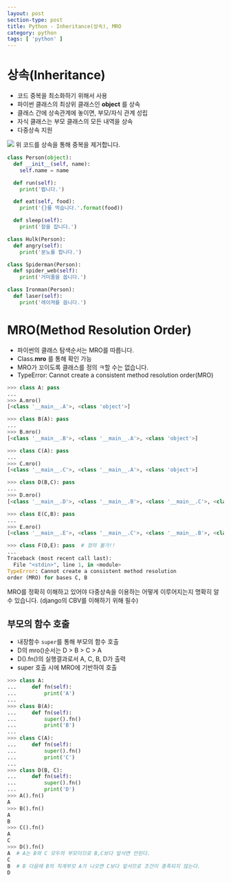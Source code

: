 ```yaml
---
layout: post
section-type: post
title: Python - Inheritance(상속), MRO
category: python
tags: [ 'python' ]
---
```


# 상속(Inheritance)

- 코드 중복을 최소화하기 위해서 사용
- 파이썬 클래스의 최상위 클래스인  **object** 를 상속
- 클래스 간에 상속관계에 놓이면, 부모/자식 관계 성립
- 자식 클래스는 부모 클래스의 모든 내역을 상속
- 다중상속 지원

![]({{site.url}}/img/post/python/inheritance.png)
위 코드를 상속을 통해 중복을 제거합니다.

```python
class Person(object):
  def __init__(self, name):
    self.name = name

  def run(self):
    print('뜁니다.')

  def eat(self, food):
    print('{}를 먹습니다.'.format(food))

  def sleep(self):
    print('잠을 잡니다.')

class Hulk(Person):
  def angry(self):
    print('분노를 합니다.')

class Spiderman(Person):
  def spider_web(self):
    print('거미줄을 쏩니다.')

class Ironman(Person):
  def laser(self):
    print('레이져를 쏩니다.')
```

# MRO(Method Resolution Order)

- 파이썬의 클래스 탐색순서는 MRO를 따릅니다.
 - Class.**mro** 를 통해 확인 가능
- MRO가 꼬이도록 클래스를 정의 ㅋ할 수는 없습니다.
 - TypeError: Cannot create a consistent method resolution order(MRO)

```Python
>>> class A: pass
...
>>> A.mro()
[<class '__main__.A'>, <class 'object'>]

>>> class B(A): pass
...
>>> B.mro()
[<class '__main__.B'>, <class '__main__.A'>, <class 'object'>]

>>> class C(A): pass
...
>>> C.mro()
[<class '__main__.C'>, <class '__main__.A'>, <class 'object'>]

>>> class D(B,C): pass
...
>>> D.mro()
[<class '__main__.D'>, <class '__main__.B'>, <class '__main__.C'>, <class '__main__.A'>, <class 'object'>]

>>> class E(C,B): pass
...
>>> E.mro()
[<class '__main__.E'>, <class '__main__.C'>, <class '__main__.B'>, <class '__main__.A'>, <class 'object'>]

>>> class F(D,E): pass  # 정의 불가!!
...
Traceback (most recent call last):
  File "<stdin>", line 1, in <module>
TypeError: Cannot create a consistent method resolution
order (MRO) for bases C, B
```

MRO를 정확히 이해하고 있어야 다중상속을 이용하는 어떻게 이루어지는지 명확히 알 수 있습니다.
(django의 CBV를 이해하기 위해 필수)

## 부모의 함수 호출

- 내장함수 `super`를 통해 부모의 함수 호출
 - D의 mro()순서는 D > B > C > A
 - D().fn()의 실행결과로서 A, C, B, D가 출력
- super 호출 시에 MRO에 기반하여 호출

```Python
>>> class A:
...     def fn(self):
...         print('A')
...
>>> class B(A):
...     def fn(self):
...         super().fn()
...         print('B')
...
>>> class C(A):
...     def fn(self):
...         super().fn()
...         print('C')
...
>>> class D(B, C):
...     def fn(self):
...         super().fn()
...         print('D')
>>> A().fn()
A
>>> B().fn()
A
B
>>> C().fn()
A
C
>>> D().fn()
A  # A는 B와 C 모두의 부모이므로 B,C보다 앞서면 안된다.
C  
B  # B 다음에 B의 직계부모 A가 나오면 C보다 앞서므로 조건이 충족되지 않는다.
D
```

